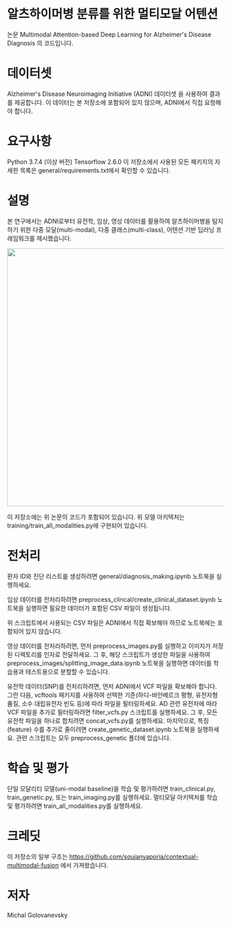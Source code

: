 # 알츠하이머병 분류를 위한 멀티모달 어텐션

논문 Multimodal Attention-based Deep Learning for Alzheimer's Disease Diagnosis
 의 코드입니다.

# 데이터셋

Alzheimer's Disease Neuroimaging Initiative (ADNI) 데이터셋
을 사용하여 결과를 제공합니다.
이 데이터는 본 저장소에 포함되어 있지 않으며, ADNI에서 직접 요청해야 합니다.

# 요구사항

Python 3.7.4 (이상 버전)
Tensorflow 2.6.0
이 저장소에서 사용된 모든 패키지의 자세한 목록은 general/requirements.txt에서 확인할 수 있습니다.

# 설명

본 연구에서는 ADNI로부터 유전학, 임상, 영상 데이터를 활용하여 알츠하이머병을 탐지하기 위한 다중 모달(multi-modal), 다중 클래스(multi-class), 어텐션 기반 딥러닝 프레임워크를 제시했습니다.

<img src="https://user-images.githubusercontent.com/35315239/187262625-0f980b94-7cce-49ec-9041-421e56b67ecd.png" width="600">

이 저장소에는 위 논문의 코드가 포함되어 있습니다.
위 모델 아키텍처는 training/train_all_modalities.py에 구현되어 있습니다.

# 전처리

환자 ID와 진단 리스트를 생성하려면 general/diagnosis_making.ipynb 노트북을 실행하세요.

임상 데이터를 전처리하려면 preprocess_clincal/create_clinical_dataset.ipynb 노트북을 실행하면 필요한 데이터가 포함된 CSV 파일이 생성됩니다.

위 스크립트에서 사용되는 CSV 파일은 ADNI에서 직접 확보해야 하므로 노트북에는 포함되어 있지 않습니다.

영상 데이터를 전처리하려면, 먼저 preprocess_images.py를 실행하고 이미지가 저장된 디렉토리를 인자로 전달하세요.
그 후, 해당 스크립트가 생성한 파일을 사용하여 preprocess_images/splitting_image_data.ipynb 노트북을 실행하면 데이터를 학습용과 테스트용으로 분할할 수 있습니다.

유전학 데이터(SNP)를 전처리하려면, 먼저 ADNI에서 VCF 파일을 확보해야 합니다.
그런 다음, vcftools 패키지를 사용하여 선택한 기준(하디-바인베르크 평형, 유전자형 품질, 소수 대립유전자 빈도 등)에 따라 파일을 필터링하세요.
AD 관련 유전자에 따라 VCF 파일을 추가로 필터링하려면 filter_vcfs.py 스크립트를 실행하세요.
그 후, 모든 유전학 파일을 하나로 합치려면 concat_vcfs.py를 실행하세요.
마지막으로, 특징(feature) 수를 추가로 줄이려면 create_genetic_dataset.ipynb 노트북을 실행하세요.
관련 스크립트는 모두 preprocess_genetic 폴더에 있습니다.

# 학습 및 평가

단일 모달리티 모델(uni-modal baseline)을 학습 및 평가하려면 train_clinical.py, train_genetic.py, 또는 train_imaging.py를 실행하세요.
멀티모달 아키텍처를 학습 및 평가하려면 train_all_modalities.py를 실행하세요.

# 크레딧

이 저장소의 일부 구조는 https://github.com/soujanyaporia/contextual-multimodal-fusion
 에서 가져왔습니다.

# 저자

Michal Golovanevsky